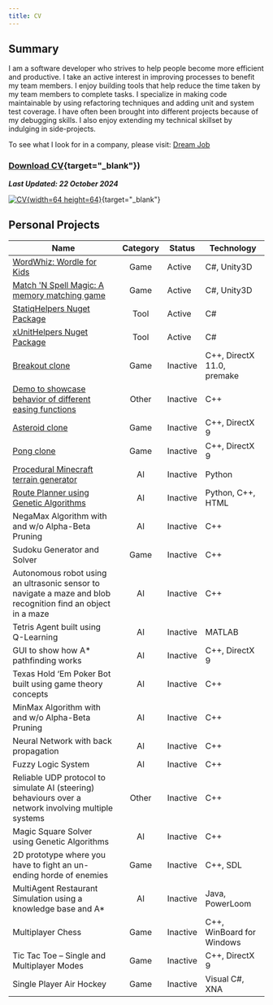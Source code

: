 ```yaml
---
title: CV
---
```


## Summary

I am a software developer who strives to help people become more efficient and productive. I take an active interest in improving processes to benefit my team members. I enjoy building tools that help reduce the time taken by my team members to complete tasks. I specialize in making code maintainable by using refactoring techniques and adding unit and system test coverage. I have often been brought into different projects because of my debugging skills. I also enjoy extending my technical skillset by indulging in side-projects.

To see what I look for in a company, please visit: [Dream Job](/blog/dream-job/)

### [Download CV](/assets/downloads/CV_Ankur_Sheel.pdf){target="\_blank"})

**_Last Updated: 22 October 2024_**

[![CV](/assets/images/pdficon_large.png){width=64 height=64}](assets/downloads/CV_Ankur_Sheel.pdf){target="\_blank"}

## Personal Projects

| Name                                                                                                         | Category | Status   | Technology                 |
|--------------------------------------------------------------------------------------------------------------|:--------:|----------|----------------------------|
| [WordWhiz: Wordle for Kids](./personal-projects/word-whiz)                                                   |   Game   | Active   | C#, Unity3D                |
| [Match 'N Spell Magic: A memory matching game](./personal-projects/match-spell-magic)                        |   Game   | Active   | C#, Unity3D                |
| [StatiqHelpers Nuget Package](./personal-projects/statiqhelpers)                                             |   Tool   | Active   | C#                         |
| [xUnitHelpers Nuget Package](./personal-projects/xunithelpers)                                               |   Tool   | Active   | C#                         |
| [Breakout clone](/blog/breakout-clone-v1-0)                                                                  |   Game   | Inactive | C++, DirectX 11.0, premake |
| [Demo to showcase behavior of different easing functions](./personal-projects/easing-function-demo)          |  Other   | Inactive | C++                        |
| [Asteroid clone](/blog/postmortem-asteroids)                                                                 |   Game   | Inactive | C++, DirectX 9             |
| [Pong clone](/blog/postmortem-mpong)                                                                         |   Game   | Inactive | C++, DirectX 9             |
| [Procedural Minecraft terrain generator](./personal-projects/procedural-minecraft-terrain-generator)         |    AI    | Inactive | Python                     |
| [Route Planner using Genetic Algorithms](./personal-projects/route-planner-travelling-salesman-problem)      |    AI    | Inactive | Python, C++, HTML          |
| NegaMax Algorithm with and w/o Alpha-Beta Pruning                                                            |    AI    | Inactive | C++                        |
| Sudoku Generator and Solver                                                                                  |   Game   | Inactive | C++                        |
| Autonomous robot using an ultrasonic sensor to navigate a maze and blob recognition find an object in a maze |    AI    | Inactive | C++                        |
| Tetris Agent built using Q-Learning                                                                          |    AI    | Inactive | MATLAB                     |
| GUI to show how A* pathfinding works                                                                         |    AI    | Inactive | C++, DirectX 9             |
| Texas Hold ‘Em Poker Bot built using game theory concepts                                                    |    AI    | Inactive | C++                        |
| MinMax Algorithm with and w/o Alpha-Beta Pruning                                                             |    AI    | Inactive | C++                        |
| Neural Network with back propagation                                                                         |    AI    | Inactive | C++                        |
| Fuzzy Logic System                                                                                           |    AI    | Inactive | C++                        |
| Reliable UDP protocol to simulate AI (steering) behaviours over a network involving multiple systems         |  Other   | Inactive | C++                        |
| Magic Square Solver using Genetic Algorithms                                                                 |    AI    | Inactive | C++                        |
| 2D prototype where you have to fight an un-ending horde of enemies                                           |   Game   | Inactive | C++, SDL                   |
| MultiAgent Restaurant Simulation using a knowledge base and  A*                                              |    AI    | Inactive | Java, PowerLoom            |
| Multiplayer Chess                                                                                            |   Game   | Inactive | C++, WinBoard for Windows  |
| Tic Tac Toe – Single and Multiplayer Modes                                                                   |   Game   | Inactive | C++, DirectX 9             |
| Single Player Air Hockey                                                                                     |   Game   | Inactive | Visual C#, XNA             |